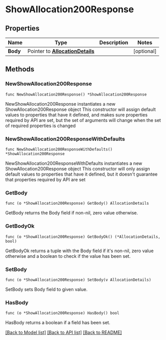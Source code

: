 # ShowAllocation200Response

## Properties

Name | Type | Description | Notes
------------ | ------------- | ------------- | -------------
**Body** | Pointer to [**AllocationDetails**](AllocationDetails.md) |  | [optional] 

## Methods

### NewShowAllocation200Response

`func NewShowAllocation200Response() *ShowAllocation200Response`

NewShowAllocation200Response instantiates a new ShowAllocation200Response object
This constructor will assign default values to properties that have it defined,
and makes sure properties required by API are set, but the set of arguments
will change when the set of required properties is changed

### NewShowAllocation200ResponseWithDefaults

`func NewShowAllocation200ResponseWithDefaults() *ShowAllocation200Response`

NewShowAllocation200ResponseWithDefaults instantiates a new ShowAllocation200Response object
This constructor will only assign default values to properties that have it defined,
but it doesn't guarantee that properties required by API are set

### GetBody

`func (o *ShowAllocation200Response) GetBody() AllocationDetails`

GetBody returns the Body field if non-nil, zero value otherwise.

### GetBodyOk

`func (o *ShowAllocation200Response) GetBodyOk() (*AllocationDetails, bool)`

GetBodyOk returns a tuple with the Body field if it's non-nil, zero value otherwise
and a boolean to check if the value has been set.

### SetBody

`func (o *ShowAllocation200Response) SetBody(v AllocationDetails)`

SetBody sets Body field to given value.

### HasBody

`func (o *ShowAllocation200Response) HasBody() bool`

HasBody returns a boolean if a field has been set.


[[Back to Model list]](../README.md#documentation-for-models) [[Back to API list]](../README.md#documentation-for-api-endpoints) [[Back to README]](../README.md)


